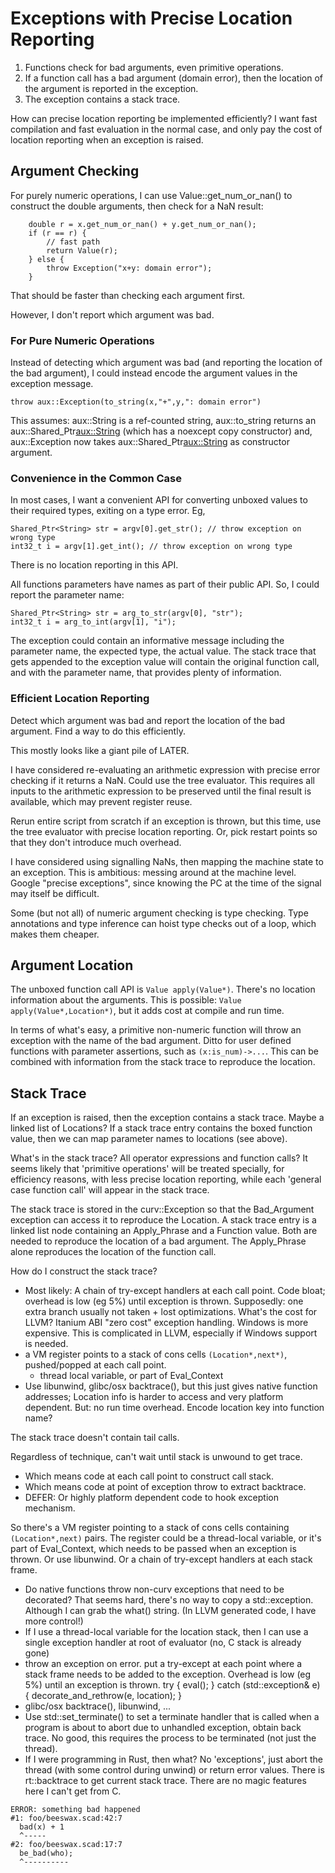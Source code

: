 # Exceptions with Precise Location Reporting

1. Functions check for bad arguments, even primitive operations.
2. If a function call has a bad argument (domain error),
   then the location of the argument is reported in the exception.
3. The exception contains a stack trace.

How can precise location reporting be implemented efficiently?
I want fast compilation and fast evaluation in the normal case,
and only pay the cost of location reporting when an exception is raised.

## Argument Checking
For purely numeric operations, I can use Value::get_num_or_nan()
to construct the double arguments, then check for a NaN result:
```
    double r = x.get_num_or_nan() + y.get_num_or_nan();
    if (r == r) {
        // fast path
        return Value(r);
    } else {
        throw Exception("x+y: domain error");
    }
```
That should be faster than checking each argument first.

However, I don't report which argument was bad.

### For Pure Numeric Operations
Instead of detecting which argument was bad
(and reporting the location of the bad argument),
I could instead encode the argument values in the exception message.
```
throw aux::Exception(to_string(x,"+",y,": domain error")
```
This assumes: aux::String is a ref-counted string,
aux::to_string returns an aux::Shared_Ptr<aux::String>
(which has a noexcept copy constructor)
and, aux::Exception now takes aux::Shared_Ptr<aux::String>
as constructor argument.

### Convenience in the Common Case
In most cases, I want a convenient API for converting unboxed values to
their required types, exiting on a type error.
Eg,
```
Shared_Ptr<String> str = argv[0].get_str(); // throw exception on wrong type
int32_t i = argv[1].get_int(); // throw exception on wrong type
```

There is no location reporting in this API.

All functions parameters have names as part of their public API.
So, I could report the parameter name:
```
Shared_Ptr<String> str = arg_to_str(argv[0], "str");
int32_t i = arg_to_int(argv[1], "i");
```

The exception could contain an informative message including the parameter
name, the expected type, the actual value. The stack trace that gets appended
to the exception value will contain the original function call, and with the
parameter name, that provides plenty of information.

### Efficient Location Reporting
Detect which argument was bad
and report the location of the bad argument.
Find a way to do this efficiently.

This mostly looks like a giant pile of LATER.

I have considered re-evaluating an arithmetic expression with
precise error checking if it returns a NaN. Could use the tree evaluator.
This requires all inputs to the arithmetic expression to be preserved until
the final result is available, which may prevent register reuse.

Rerun entire script from scratch if an exception is thrown, but this time,
use the tree evaluator with precise location reporting.
Or, pick restart points so that they don't introduce much overhead.

I have considered using signalling NaNs, then mapping the machine state
to an exception. This is ambitious: messing around at the machine level.
Google "precise exceptions", since knowing the PC at the time of the signal
may itself be difficult.

Some (but not all) of numeric argument checking is type checking.
Type annotations and type inference can hoist type checks out of a loop,
which makes them cheaper.

## Argument Location
The unboxed function call API is `Value apply(Value*)`.
There's no location information about the arguments.
This is possible: `Value apply(Value*,Location*)`,
but it adds cost at compile and run time.

In terms of what's easy, a primitive non-numeric function will throw
an exception with the name of the bad argument.
Ditto for user defined functions with parameter assertions,
such as `(x:is_num)->...`.
This can be combined with information from the stack trace
to reproduce the location.

## Stack Trace
If an exception is raised, then the exception contains a stack trace.
Maybe a linked list of Locations?
If a stack trace entry contains the boxed function value, then
we can map parameter names to locations (see above).

What's in the stack trace?
All operator expressions and function calls?
It seems likely that 'primitive operations' will be treated specially,
for efficiency reasons, with less precise location reporting,
while each 'general case function call' will appear in the stack trace.

The stack trace is stored in the curv::Exception so that the Bad_Argument
exception can access it to reproduce the Location.
A stack trace entry is a linked list node containing an Apply_Phrase
and a Function value. Both are needed to reproduce the location of a bad
argument. The Apply_Phrase alone reproduces the location of the function call.

How do I construct the stack trace?
* Most likely: A chain of try-except handlers at each call point.
  Code bloat; overhead is low (eg 5%) until exception is thrown.
  Supposedly: one extra branch usually not taken + lost optimizations.
  What's the cost for LLVM? Itanium ABI "zero cost" exception handling.
  Windows is more expensive. This is complicated in LLVM, especially if
  Windows support is needed.
* a VM register points to a stack of cons cells `(Location*,next*)`,
  pushed/popped at each call point.
  * thread local variable, or part of Eval_Context
* Use libunwind, glibc/osx backtrace(), but this just gives native function
  addresses; Location info is harder to access and very platform dependent.
  But: no run time overhead. Encode location key into function name?

The stack trace doesn't contain tail calls.

Regardless of technique, can't wait until stack is unwound to get trace.
* Which means code at each call point to construct call stack.
* Which means code at point of exception throw to extract backtrace.
* DEFER: Or highly platform dependent code to hook exception mechanism.

So there's a VM register pointing to a stack of cons cells
containing `(Location*,next)` pairs. The register could be a thread-local
variable, or it's part of Eval_Context, which needs to be passed when an
exception is thrown. Or use libunwind. Or a chain of try-except handlers
at each stack frame.
* Do native functions throw non-curv exceptions that need to be decorated?
  That seems hard, there's no way to copy a std::exception. Although I can
  grab the what() string. (In LLVM generated code, I have more control!)
* If I use a thread-local variable for the location stack, then I can use
  a single exception handler at root of evaluator (no, C stack is already gone)
* throw an exception on error. put a try-except at each point where a stack
  frame needs to be added to the exception. Overhead is low (eg 5%) until
  an exception is thrown.
    try {
        eval();
    } catch (std::exception& e) {
        decorate_and_rethrow(e, location);
    }
* glibc/osx backtrace(), libunwind, ...
* Use std::set_terminate() to set a terminate handler that is called when
  a program is about to abort due to unhandled exception, obtain back trace.
  No good, this requires the process to be terminated (not just the thread).
* If I were programming in Rust, then what? No 'exceptions', just abort the
  thread (with some control during unwind) or return error values.
  There is rt::backtrace to get current stack trace. There are no magic
  features here I can't get from C.

```
ERROR: something bad happened
#1: foo/beeswax.scad:42:7
  bad(x) + 1
  ^-----
#2: foo/beeswax.scad:17:7
  be_bad(who);
  ^----------
```

